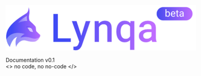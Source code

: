<!-- _coverpage.md -->

![Lynqa Logo](../_media/logo-lynqa-full-beta.png)

<div class="doc-version">Documentation v0.1</div>

<div class="baseline">&lt;&gt;&nbsp;<span class="baseline-colored">no</span> code, <span class="baseline-colored">no</span> no-code&nbsp;&lt;/&gt;</div>

